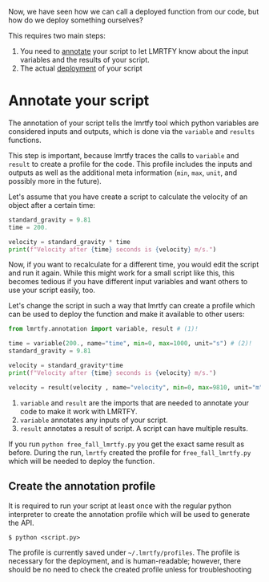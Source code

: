 Now, we have seen how we can call a deployed function from our code, but how do we deploy something
ourselves?

This requires two main steps:

1. You need to [annotate](#annotate-your-script) your script to let LMRTFY know about the input 
variables and the results of your script.
2. The actual [deployment](deployment.md) of your script

# Annotate your script

The annotation of your script tells the lmrtfy tool which python variables are considered inputs and
outputs, which is done via the `variable` and `results` functions.

This step is important, because lmrtfy traces the calls to `variable` and `result` to create a profile
for the code. This profile includes the inputs and outputs as well as the additional meta information
(`min`, `max`, `unit`, and possibly more in the future).

Let's assume that you have create a script to calculate the velocity of an object after a certain time:
```py title="free_fall.py" linenums="1"
standard_gravity = 9.81
time = 200.

velocity = standard_gravity * time
print(f"Velocity after {time} seconds is {velocity} m/s.")
```

Now, if you want to recalculate for a different time, you would edit the script and run it again. While
this might work for a small script like this, this becomes tedious if you have different input variables
and want others to use your script easily, too.

Let's change the script in such a way that lmrtfy can create a profile which can be used to deploy
the function and make it available to other users:

```py title="free_fall_lmrtfy.py" linenums="1" hl_lines="1 3 9"
from lmrtfy.annotation import variable, result # (1)!

time = variable(200., name="time", min=0, max=1000, unit="s") # (2)!
standard_gravity = 9.81

velocity = standard_gravity*time
print(f"Velocity after {time} seconds is {velocity} m/s.") 

velocity = result(velocity , name="velocity", min=0, max=9810, unit="m") # (3)!
```

1. `variable` and `result` are the imports that are needed to annotate your code to make it work
   with LMRTFY.
2. `variable` annotates any inputs of your script.
3. `result` annotates a result of script. A script can have multiple results.

If you run `python free_fall_lmrtfy.py` you get the exact same result as before. During the run, 
`lmrtfy` created the profile for `free_fall_lmrtfy.py` which will be needed to deploy the function.


## Create the annotation profile
It is required to run your script at least once with the regular python interpreter to create the
annotation profile which will be used to generate the API.
```shell
$ python <script.py>
```

The profile is currently saved under `~/.lmrtfy/profiles`. The profile is necessary for the deployment,
and is human-readable; however, there should be no need to check the created profile unless for 
troubleshooting


